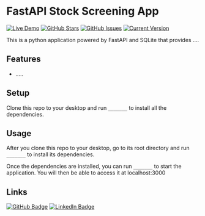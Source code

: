 FastAPI Stock Screening App 
============
[![Live Demo](https://img.shields.io/badge/demo-online-green.svg)](https://jordanhoare.com/stock-app) [![GitHub Stars](https://img.shields.io/github/stars/jordanhoare/stock-screening-app.svg)](https://github.com/jordanhoare/stock-screening-app/stargazers) [![GitHub Issues](https://img.shields.io/github/issues/jordanhoare/stock-screening-app.svg)](https://github.com/jordanhoare/stock-screening-app/issues) [![Current Version](https://img.shields.io/badge/version-1.0.7-green.svg)](https://github.com/jordanhoare/stock-screening-app) 

This is a python application powered by FastAPI and SQLite that provides ....



## Features
- .....



## Setup
Clone this repo to your desktop and run `_______` to install all the dependencies.


## Usage
After you clone this repo to your desktop, go to its root directory and run `_______` to install its dependencies.

Once the dependencies are installed, you can run  `_______` to start the application. You will then be able to access it at localhost:3000



## Links

[![GitHub Badge](https://img.shields.io/badge/GitHub-100000?style=for-the-badge&logo=github&logoColor=white)](https://https://github.com/jordanhoare)
[![LinkedIn Badge](https://img.shields.io/badge/LinkedIn-0077B5?style=for-the-badge&logo=linkedin&logoColor=white)](https://www.linkedin.com/in/jordan-hoare)
